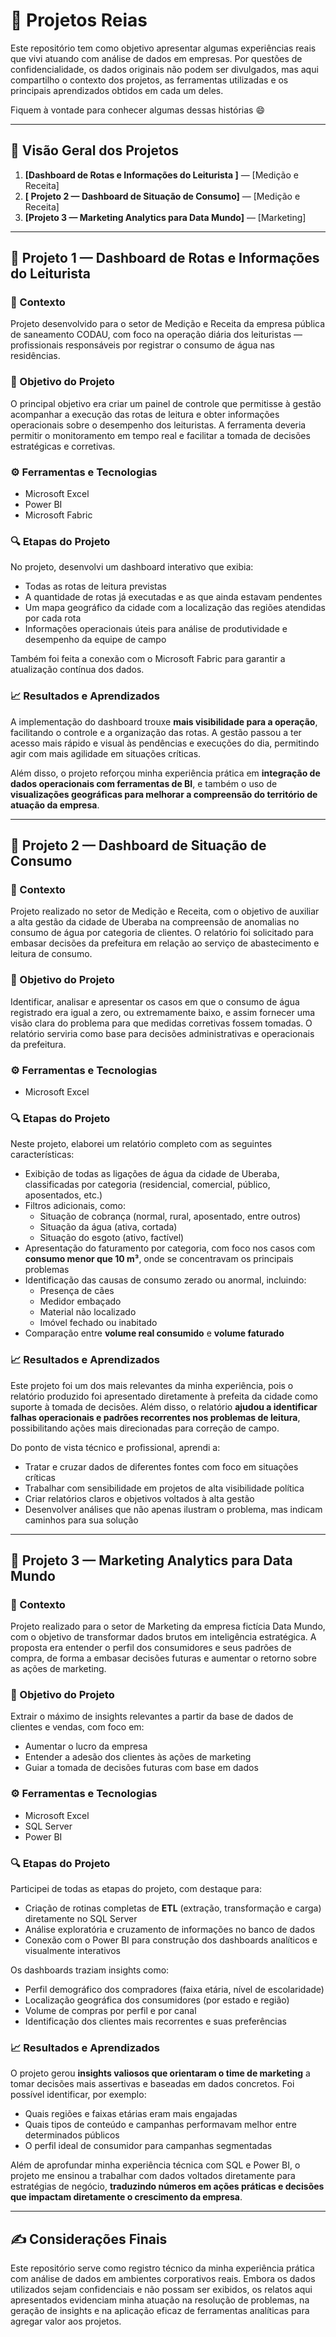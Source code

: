 # 📂 Projetos Reias

Este repositório tem como objetivo apresentar algumas experiências reais que vivi atuando com análise de dados em empresas. Por questões de confidencialidade, os dados originais não podem ser divulgados, mas aqui compartilho o contexto dos projetos, as ferramentas utilizadas e os principais aprendizados obtidos em cada um deles.

Fiquem à vontade para conhecer algumas dessas histórias 😄

---

## 🧠 Visão Geral dos Projetos

1. **[Dashboard de Rotas e Informações do Leiturista
]** — [Medição e Receita]
2. **[ Projeto 2 — Dashboard de Situação de Consumo]** — [Medição e Receita]
3. **[Projeto 3 — Marketing Analytics para Data Mundo]** — [Marketing]

---

## 📌 Projeto 1 — Dashboard de Rotas e Informações do Leiturista

### 🏢 Contexto
Projeto desenvolvido para o setor de Medição e Receita da empresa pública de saneamento CODAU, com foco na operação diária dos leituristas — profissionais responsáveis por registrar o consumo de água nas residências.

### 🎯 Objetivo do Projeto
O principal objetivo era criar um painel de controle que permitisse à gestão acompanhar a execução das rotas de leitura e obter informações operacionais sobre o desempenho dos leituristas. A ferramenta deveria permitir o monitoramento em tempo real e facilitar a tomada de decisões estratégicas e corretivas.

### ⚙️ Ferramentas e Tecnologias
- Microsoft Excel
- Power BI
- Microsoft Fabric

### 🔍 Etapas do Projeto
No projeto, desenvolvi um dashboard interativo que exibia:
- Todas as rotas de leitura previstas
- A quantidade de rotas já executadas e as que ainda estavam pendentes
- Um mapa geográfico da cidade com a localização das regiões atendidas por cada rota
- Informações operacionais úteis para análise de produtividade e desempenho da equipe de campo

Também foi feita a conexão com o Microsoft Fabric para garantir a atualização contínua dos dados.

### 📈 Resultados e Aprendizados
A implementação do dashboard trouxe **mais visibilidade para a operação**, facilitando o controle e a organização das rotas. A gestão passou a ter acesso mais rápido e visual às pendências e execuções do dia, permitindo agir com mais agilidade em situações críticas. 

Além disso, o projeto reforçou minha experiência prática em **integração de dados operacionais com ferramentas de BI**, e também o uso de **visualizações geográficas para melhorar a compreensão do território de atuação da empresa**.

---

## 📌 Projeto 2 — Dashboard de Situação de Consumo

### 🏢 Contexto
Projeto realizado no setor de Medição e Receita, com o objetivo de auxiliar a alta gestão da cidade de Uberaba na compreensão de anomalias no consumo de água por categoria de clientes. O relatório foi solicitado para embasar decisões da prefeitura em relação ao serviço de abastecimento e leitura de consumo.

### 🎯 Objetivo do Projeto
Identificar, analisar e apresentar os casos em que o consumo de água registrado era igual a zero, ou extremamente baixo, e assim fornecer uma visão clara do problema para que medidas corretivas fossem tomadas. O relatório serviria como base para decisões administrativas e operacionais da prefeitura.

### ⚙️ Ferramentas e Tecnologias
- Microsoft Excel

### 🔍 Etapas do Projeto
Neste projeto, elaborei um relatório completo com as seguintes características:
- Exibição de todas as ligações de água da cidade de Uberaba, classificadas por categoria (residencial, comercial, público, aposentados, etc.)
- Filtros adicionais, como:
  - Situação de cobrança (normal, rural, aposentado, entre outros)
  - Situação da água (ativa, cortada)
  - Situação do esgoto (ativo, factível)
- Apresentação do faturamento por categoria, com foco nos casos com **consumo menor que 10 m³**, onde se concentravam os principais problemas
- Identificação das causas de consumo zerado ou anormal, incluindo:
  - Presença de cães
  - Medidor embaçado
  - Material não localizado
  - Imóvel fechado ou inabitado
- Comparação entre **volume real consumido** e **volume faturado**

### 📈 Resultados e Aprendizados
Este projeto foi um dos mais relevantes da minha experiência, pois o relatório produzido foi apresentado diretamente à prefeita da cidade como suporte à tomada de decisões. Além disso, o relatório **ajudou a identificar falhas operacionais e padrões recorrentes nos problemas de leitura**, possibilitando ações mais direcionadas para correção de campo.

Do ponto de vista técnico e profissional, aprendi a:
- Tratar e cruzar dados de diferentes fontes com foco em situações críticas
- Trabalhar com sensibilidade em projetos de alta visibilidade política
- Criar relatórios claros e objetivos voltados à alta gestão
- Desenvolver análises que não apenas ilustram o problema, mas indicam caminhos para sua solução

---

## 📌 Projeto 3 — Marketing Analytics para Data Mundo

### 🏢 Contexto
Projeto realizado para o setor de Marketing da empresa fictícia Data Mundo, com o objetivo de transformar dados brutos em inteligência estratégica. A proposta era entender o perfil dos consumidores e seus padrões de compra, de forma a embasar decisões futuras e aumentar o retorno sobre as ações de marketing.

### 🎯 Objetivo do Projeto
Extrair o máximo de insights relevantes a partir da base de dados de clientes e vendas, com foco em:
- Aumentar o lucro da empresa
- Entender a adesão dos clientes às ações de marketing
- Guiar a tomada de decisões futuras com base em dados

### ⚙️ Ferramentas e Tecnologias
- Microsoft Excel  
- SQL Server  
- Power BI

### 🔍 Etapas do Projeto
Participei de todas as etapas do projeto, com destaque para:
- Criação de rotinas completas de **ETL** (extração, transformação e carga) diretamente no SQL Server
- Análise exploratória e cruzamento de informações no banco de dados
- Conexão com o Power BI para construção dos dashboards analíticos e visualmente interativos

Os dashboards traziam insights como:
- Perfil demográfico dos compradores (faixa etária, nível de escolaridade)
- Localização geográfica dos consumidores (por estado e região)
- Volume de compras por perfil e por canal
- Identificação dos clientes mais recorrentes e suas preferências

### 📈 Resultados e Aprendizados
O projeto gerou **insights valiosos que orientaram o time de marketing** a tomar decisões mais assertivas e baseadas em dados concretos. Foi possível identificar, por exemplo:
- Quais regiões e faixas etárias eram mais engajadas
- Quais tipos de conteúdo e campanhas performavam melhor entre determinados públicos
- O perfil ideal de consumidor para campanhas segmentadas

Além de aprofundar minha experiência técnica com SQL e Power BI, o projeto me ensinou a trabalhar com dados voltados diretamente para estratégias de negócio, **traduzindo números em ações práticas e decisões que impactam diretamente o crescimento da empresa**.


---

## ✍️ Considerações Finais

Este repositório serve como registro técnico da minha experiência prática com análise de dados em ambientes corporativos reais. Embora os dados utilizados sejam confidenciais e não possam ser exibidos, os relatos aqui apresentados evidenciam minha atuação na resolução de problemas, na geração de insights e na aplicação eficaz de ferramentas analíticas para agregar valor aos projetos.
